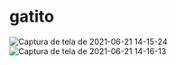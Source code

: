 # gatito
![Captura de tela de 2021-06-21 14-15-24](https://user-images.githubusercontent.com/26278442/122805613-b26c3100-d29f-11eb-8299-b1dc6a533b5a.png)
![Captura de tela de 2021-06-21 14-16-13](https://user-images.githubusercontent.com/26278442/122805619-b39d5e00-d29f-11eb-9b01-722f1c657568.png)
